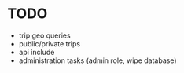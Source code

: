 # TODO

* trip geo queries
* public/private trips
* api include
* administration tasks (admin role, wipe database)
